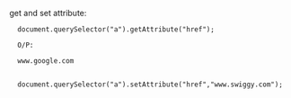 get and set attribute:

      document.querySelector("a").getAttribute("href");
      
      O/P:
      
      www.google.com

      
      document.querySelector("a").setAttribute("href","www.swiggy.com");
      
     
